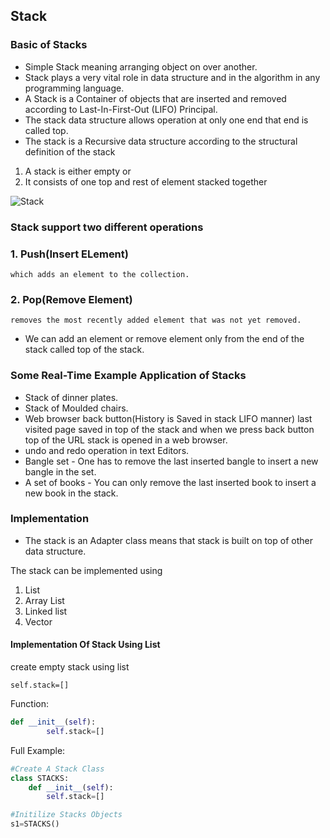 ## Stack

### Basic of Stacks
- Simple Stack meaning arranging object on over another.
- Stack plays a very vital role in data structure and in the algorithm in any programming language.
- A Stack is a Container of objects that are inserted and removed according to Last-In-First-Out (LIFO) Principal.
- The stack data structure allows operation at only one end that end is called top.
- The stack is a Recursive  data structure according to the structural definition of the stack

1. A stack is either empty
or
2. It consists of one top and rest of element stacked together

![Stack](https://github.com/chavarera/PythonScript/blob/master/DataStructureAndAlgorithm/stack.png)
### Stack support two different operations
### 1. Push(Insert ELement)
	which adds an element to the collection. 
### 2. Pop(Remove Element)
	removes the most recently added element that was not yet removed.

- We can add an element or remove element only from the end of the stack called top of the stack.

### Some Real-Time Example Application of Stacks
- Stack of dinner plates.
- Stack of Moulded chairs.
- Web browser back button(History is Saved in stack LIFO manner)
last visited page saved in top of the stack and when we press back button top of the URL stack is opened in a web browser.
- undo and redo operation in text Editors.
- Bangle set - One has to remove the last inserted bangle to insert a new bangle in the set.
- A set of books - You can only remove the last inserted book to insert a new book in the stack.
 

### Implementation
- The stack is an Adapter class means that stack is built on top of other data structure.

The stack can be implemented using 
1. List
2. Array List
3. Linked list
4. Vector


#### Implementation Of Stack Using List
create empty stack using list
```
self.stack=[]
```

Function:
```python
def __init__(self):
        self.stack=[]
```

Full Example:
```python
#Create A Stack Class
class STACKS:
    def __init__(self):
        self.stack=[]

#Initilize Stacks Objects
s1=STACKS()
```
